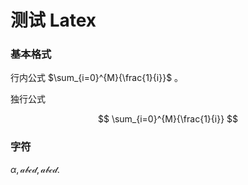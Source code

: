 # 测试 Latex


### 基本格式

行内公式 $\sum_{i=0}^{M}{\frac{1}{i}}$ 。

独行公式

$$
\sum_{i=0}^{M}{\frac{1}{i}}
$$

### 字符

$\alpha,\mathcal{abcd},\mathscr{abcd}.$

